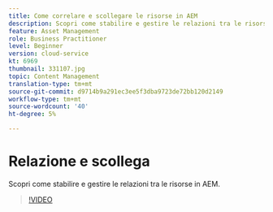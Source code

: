 ```yaml
---
title: Come correlare e scollegare le risorse in AEM
description: Scopri come stabilire e gestire le relazioni tra le risorse in AEM.
feature: Asset Management
role: Business Practitioner
level: Beginner
version: cloud-service
kt: 6969
thumbnail: 331107.jpg
topic: Content Management
translation-type: tm+mt
source-git-commit: d9714b9a291ec3ee5f3dba9723de72bb120d2149
workflow-type: tm+mt
source-wordcount: '40'
ht-degree: 5%

---
```



# Relazione e scollega

Scopri come stabilire e gestire le relazioni tra le risorse in AEM.

>[!VIDEO](https://video.tv.adobe.com/v/331107/?quality=12&learn=on&hidetitle=true)